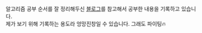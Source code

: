 알고리즘 공부 순서를 잘 정리해두신 [블로그](https://velog.io/@ngngs/%ED%95%9C-%EC%9E%A5%EC%9C%BC%EB%A1%9C-%EB%B3%B4%EB%8A%94-%EC%95%8C%EA%B3%A0%EB%A6%AC%EC%A6%98)를 참고해서 공부한 내용을 기록하고 있습니다.<br/>
제가 보기 위해 기록하는 용도라 엉망진창일 수 있습니다. 그래도 파이팅🔥
